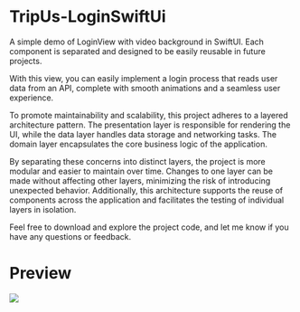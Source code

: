# TripUs-LoginSwiftUi

A simple demo of LoginView with video background in SwiftUI. Each component is separated and designed to be easily reusable in future projects.

With this view, you can easily implement a login process that reads user data from an API, complete with smooth animations and a seamless user experience.

To promote maintainability and scalability, this project adheres to a layered architecture pattern. The presentation layer is responsible for rendering the UI, while the data layer handles data storage and networking tasks. The domain layer encapsulates the core business logic of the application.

By separating these concerns into distinct layers, the project is more modular and easier to maintain over time. Changes to one layer can be made without affecting other layers, minimizing the risk of introducing unexpected behavior. Additionally, this architecture supports the reuse of components across the application and facilitates the testing of individual layers in isolation.

Feel free to download and explore the project code, and let me know if you have any questions or feedback.


# Preview
![](https://github.com/Popitus/TripUs-LoginSwiftUi/blob/main/LoginView/Assets/TripUs-SwiftUi.gif)
